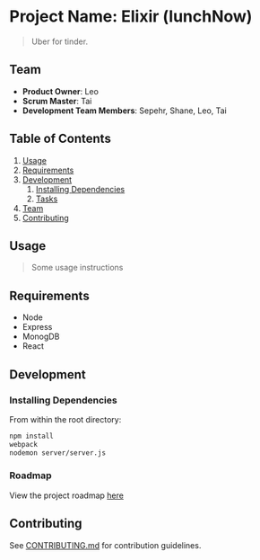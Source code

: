 # Project Name: Elixir (lunchNow)

> Uber for tinder. 

## Team

  - __Product Owner__: Leo
  - __Scrum Master__: Tai
  - __Development Team Members__: Sepehr, Shane, Leo, Tai

## Table of Contents

1. [Usage](#Usage)
1. [Requirements](#requirements)
1. [Development](#development)
    1. [Installing Dependencies](#installing-dependencies)
    1. [Tasks](#tasks)
1. [Team](#team)
1. [Contributing](#contributing)

## Usage

> Some usage instructions

## Requirements

- Node
- Express
- MonogDB
- React

## Development

### Installing Dependencies

From within the root directory:

```sh
npm install
webpack
nodemon server/server.js

```

### Roadmap

View the project roadmap [here](LINK_TO_PROJECT_ISSUES)


## Contributing

See [CONTRIBUTING.md](CONTRIBUTING.md) for contribution guidelines.